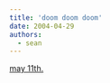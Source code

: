 ```yaml
---
title: 'doom doom doom'
date: 2004-04-29
authors:
  - sean
---
```


[may 11th.](http://www.amazon.com/exec/obidos/tg/detail/-/B0001LJBTE/qid=1083218110/sr=1-1/ref=sr_1_1/103-8355116-1236651?v=glance&s=dvd)
